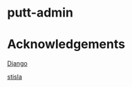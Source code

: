 # putt-admin


# Acknowledgements

[Django](https://www.djangoproject.com/)

[stisla](https://github.com/stisla/stisla)
